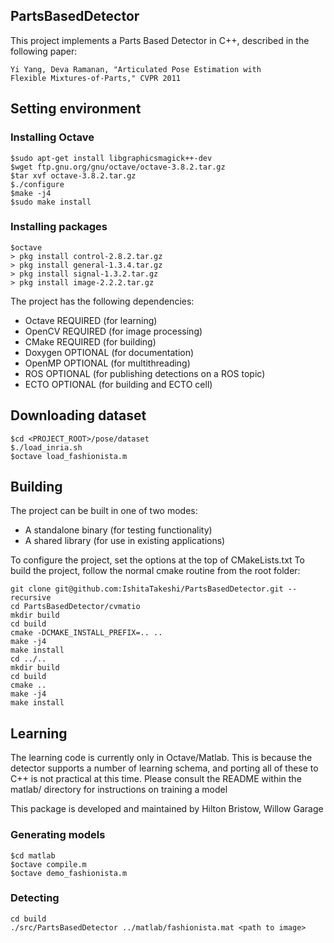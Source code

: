 PartsBasedDetector
------------------

This project implements a Parts Based Detector in C++, described in the
following paper:

    Yi Yang, Deva Ramanan, "Articulated Pose Estimation with
    Flexible Mixtures-of-Parts," CVPR 2011

## Setting environment
### Installing Octave

```
$sudo apt-get install libgraphicsmagick++-dev
$wget ftp.gnu.org/gnu/octave/octave-3.8.2.tar.gz
$tar xvf octave-3.8.2.tar.gz
$./configure
$make -j4
$sudo make install
```

### Installing packages

```
$octave
> pkg install control-2.8.2.tar.gz
> pkg install general-1.3.4.tar.gz
> pkg install signal-1.3.2.tar.gz
> pkg install image-2.2.2.tar.gz
```

The project has the following dependencies:

* Octave  REQUIRED (for learning)
* OpenCV  REQUIRED (for image processing)
* CMake   REQUIRED (for building)
* Doxygen OPTIONAL (for documentation)
* OpenMP  OPTIONAL (for multithreading)
* ROS     OPTIONAL (for publishing detections on a ROS topic)
* ECTO    OPTIONAL (for building and ECTO cell)

## Downloading dataset

```
$cd <PROJECT_ROOT>/pose/dataset
$./load_inria.sh
$octave load_fashionista.m
```

## Building
The project can be built in one of two modes:

* A standalone binary (for testing functionality)
* A shared library    (for use in existing applications)

To configure the project, set the options at the top of CMakeLists.txt
To build the project, follow the normal cmake routine from the root folder:

```
git clone git@github.com:IshitaTakeshi/PartsBasedDetector.git --recursive
cd PartsBasedDetector/cvmatio
mkdir build
cd build
cmake -DCMAKE_INSTALL_PREFIX=.. ..
make -j4
make install
cd ../..
mkdir build
cd build
cmake ..
make -j4
make install
```

## Learning
The learning code is currently only in Octave/Matlab. This is because 
the detector supports a number of learning schema, and porting all of 
these to C++ is not practical at this time.
Please consult the README within the matlab/ directory for instructions
on training a model

This package is developed and maintained by Hilton Bristow, Willow Garage

### Generating models

```
$cd matlab
$octave compile.m
$octave demo_fashionista.m
```

### Detecting
```
cd build
./src/PartsBasedDetector ../matlab/fashionista.mat <path to image>
```
